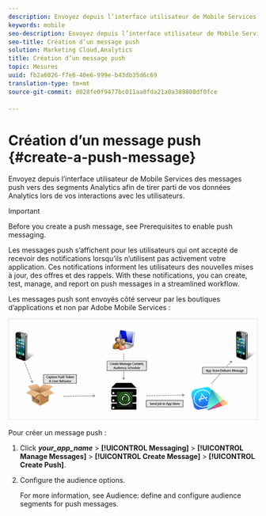 ```yaml
---
description: Envoyez depuis l’interface utilisateur de Mobile Services des messages push vers des segments Analytics afin de tirer parti de vos données Analytics lors de vos interactions avec les utilisateurs.
keywords: mobile
seo-description: Envoyez depuis l’interface utilisateur de Mobile Services des messages push vers des segments Analytics afin de tirer parti de vos données Analytics lors de vos interactions avec les utilisateurs.
seo-title: Création d’un message push
solution: Marketing Cloud,Analytics
title: Création d’un message push
topic: Mesures
uuid: fb2a6026-f7e6-40e6-999e-b43db35d6c69
translation-type: tm+mt
source-git-commit: d028fe0f9477bc011aa8fda21a0a389808df0fce

---
```



# Création d’un message push {#create-a-push-message}

Envoyez depuis l’interface utilisateur de Mobile Services des messages push vers des segments Analytics afin de tirer parti de vos données Analytics lors de vos interactions avec les utilisateurs.

>[!IMPORTANT]
>
>Before you create a push message, see Prerequisites to enable push messaging.[](/help/using/c-manage-app-settings/c-mob-confg-app/configure-push-messaging/prerequisites-push-messaging.md)

Les messages push s’affichent pour les utilisateurs qui ont accepté de recevoir des notifications lorsqu’ils n’utilisent pas activement votre application. Ces notifications informent les utilisateurs des nouvelles mises à jour, des offres et des rappels. With these notifications, you can create, test, manage, and report on push messages in a streamlined workflow.

Les messages push sont envoyés côté serveur par les boutiques d’applications et non par Adobe Mobile Services :

![](assets/push_message_diagram.png)

Pour créer un message push :

1. Click ***your_app_name*** &gt; **[!UICONTROL Messaging]** &gt; **[!UICONTROL Manage Messages]** &gt; **[!UICONTROL Create Message]** &gt; **[!UICONTROL Create Push]**.
1. Configure the audience options.

   For more information, see Audience: define and configure audience segments for push messages.[](/help/using/in-app-messaging/t-create-push-message/c-audience-push-message.md)
